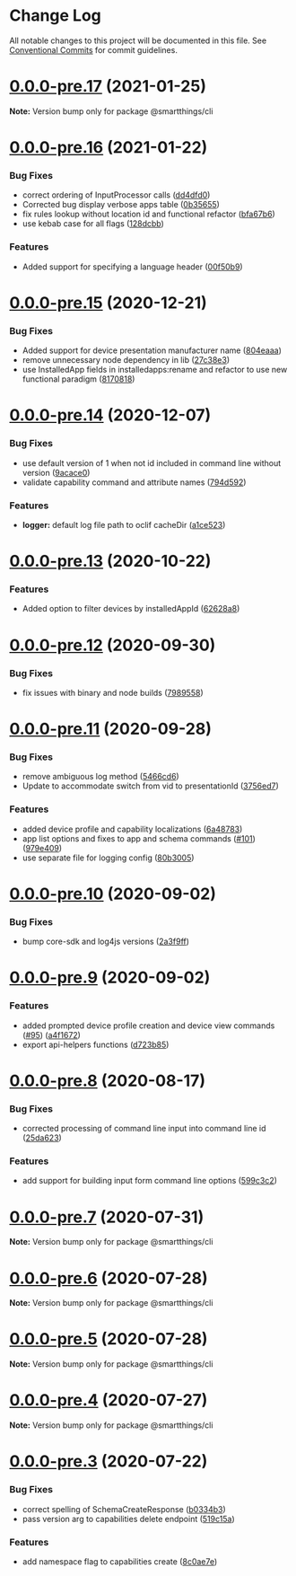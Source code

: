 # Change Log

All notable changes to this project will be documented in this file.
See [Conventional Commits](https://conventionalcommits.org) for commit guidelines.

# [0.0.0-pre.17](https://github.com/SmartThingsCommunity/smartthings-cli/compare/v0.0.0-pre.16...v0.0.0-pre.17) (2021-01-25)

**Note:** Version bump only for package @smartthings/cli





# [0.0.0-pre.16](https://github.com/SmartThingsCommunity/smartthings-cli/compare/v0.0.0-pre.15...v0.0.0-pre.16) (2021-01-22)


### Bug Fixes

* correct ordering of InputProcessor calls ([dd4dfd0](https://github.com/SmartThingsCommunity/smartthings-cli/commit/dd4dfd0938f6b6888ce1f0a48840d4b8b0ccdddf))
* Corrected bug display verbose apps table ([0b35655](https://github.com/SmartThingsCommunity/smartthings-cli/commit/0b35655fe0c46aeadf57817ec4d6a21d73a300c5))
* fix rules lookup without location id and functional refactor ([bfa67b6](https://github.com/SmartThingsCommunity/smartthings-cli/commit/bfa67b6167c32281825559c65e4f38e38ab1d863))
* use kebab case for all flags ([128dcbb](https://github.com/SmartThingsCommunity/smartthings-cli/commit/128dcbb25e292e179b6483ce76e42a4c3eb290c2))


### Features

* Added support for specifying a language header ([00f50b9](https://github.com/SmartThingsCommunity/smartthings-cli/commit/00f50b9d8aadf0275f4e6426d68207903e639829))





# [0.0.0-pre.15](https://github.com/SmartThingsCommunity/smartthings-cli/compare/v0.0.0-pre.14...v0.0.0-pre.15) (2020-12-21)


### Bug Fixes

* Added support for device presentation manufacturer name ([804eaaa](https://github.com/SmartThingsCommunity/smartthings-cli/commit/804eaaa906d965dd7e66aa98d3e66b166f90fe68))
* remove unnecessary node dependency in lib ([27c38e3](https://github.com/SmartThingsCommunity/smartthings-cli/commit/27c38e3fddb692b7985e77a0d5147f17f929558a))
* use InstalledApp fields in installedapps:rename and refactor to use new functional paradigm ([8170818](https://github.com/SmartThingsCommunity/smartthings-cli/commit/817081833d5d260f48a5fda1255b12ff631ca0da))





# [0.0.0-pre.14](https://github.com/SmartThingsCommunity/smartthings-cli/compare/v0.0.0-pre.13...v0.0.0-pre.14) (2020-12-07)


### Bug Fixes

* use default version of 1 when not id included in command line without version ([9acace0](https://github.com/SmartThingsCommunity/smartthings-cli/commit/9acace0b47388f552f2c50ed46f64c720b1176b9))
* validate capability command and attribute names ([794d592](https://github.com/SmartThingsCommunity/smartthings-cli/commit/794d5928c855dbbe7168479763cc33852c0e4c76))


### Features

* **logger:** default log file path to oclif cacheDir ([a1ce523](https://github.com/SmartThingsCommunity/smartthings-cli/commit/a1ce523eac18c0ddda4c92bc627658bd394a0862))





# [0.0.0-pre.13](https://github.com/SmartThingsCommunity/smartthings-cli/compare/v0.0.0-pre.12...v0.0.0-pre.13) (2020-10-22)


### Features

* Added option to filter devices by installedAppId ([62628a8](https://github.com/SmartThingsCommunity/smartthings-cli/commit/62628a80ca9c0fcc78339f4f7ecb6122dde44f33))





# [0.0.0-pre.12](https://github.com/SmartThingsCommunity/smartthings-cli/compare/v0.0.0-pre.11...v0.0.0-pre.12) (2020-09-30)


### Bug Fixes

* fix issues with binary and node builds ([7989558](https://github.com/SmartThingsCommunity/smartthings-cli/commit/7989558c2cda5b1cf1c2f622285bee1445a54f66))





# [0.0.0-pre.11](https://github.com/SmartThingsCommunity/smartthings-cli/compare/v0.0.0-pre.10...v0.0.0-pre.11) (2020-09-28)


### Bug Fixes

* remove ambiguous log method ([5466cd6](https://github.com/SmartThingsCommunity/smartthings-cli/commit/5466cd6ad3ed8bf35ab79d40f7ec2023cbd81f62))
* Update to accommodate switch from vid to presentationId ([3756ed7](https://github.com/SmartThingsCommunity/smartthings-cli/commit/3756ed74abf6feca1d0ba44518ebb85de3930904))


### Features

* added device profile and capability localizations ([6a48783](https://github.com/SmartThingsCommunity/smartthings-cli/commit/6a487830539eb3660358c8c448ce1de2e3465f8e))
* app list options and fixes to app and schema commands ([#101](https://github.com/SmartThingsCommunity/smartthings-cli/issues/101)) ([979e409](https://github.com/SmartThingsCommunity/smartthings-cli/commit/979e409c27e8ed9eb33c6fadad65a1811cf413ef))
* use separate file for logging config ([80b3005](https://github.com/SmartThingsCommunity/smartthings-cli/commit/80b30051abb6670ea36f479e18c202fb3bf7b289))





# [0.0.0-pre.10](https://github.com/SmartThingsCommunity/smartthings-cli/compare/v0.0.0-pre.9...v0.0.0-pre.10) (2020-09-02)


### Bug Fixes

* bump core-sdk and log4js versions ([2a3f9ff](https://github.com/SmartThingsCommunity/smartthings-cli/commit/2a3f9fffdabbf5f5babb0cc4aaffe648ddd7ebd8))





# [0.0.0-pre.9](https://github.com/SmartThingsCommunity/smartthings-cli/compare/v0.0.0-pre.8...v0.0.0-pre.9) (2020-09-02)


### Features

* added prompted device profile creation and device view commands  ([#95](https://github.com/SmartThingsCommunity/smartthings-cli/issues/95)) ([a4f1672](https://github.com/SmartThingsCommunity/smartthings-cli/commit/a4f167208035544741fd750010554644d05c5d5a))
* export api-helpers functions ([d723b85](https://github.com/SmartThingsCommunity/smartthings-cli/commit/d723b85cd8745ee3631ad5976eecd0ae66e50e0a))





# [0.0.0-pre.8](https://github.com/SmartThingsCommunity/smartthings-cli/compare/v0.0.0-pre.7...v0.0.0-pre.8) (2020-08-17)


### Bug Fixes

* corrected processing of command line input into command line id ([25da623](https://github.com/SmartThingsCommunity/smartthings-cli/commit/25da6232e71d3485c833859785306e47a939f2c8))


### Features

* add support for building input form command line options ([599c3c2](https://github.com/SmartThingsCommunity/smartthings-cli/commit/599c3c261fd8d84218f477d0118b1a5e2de4a90a))





# [0.0.0-pre.7](https://github.com/SmartThingsCommunity/smartthings-cli/compare/v0.0.0-pre.6...v0.0.0-pre.7) (2020-07-31)

**Note:** Version bump only for package @smartthings/cli





# [0.0.0-pre.6](https://github.com/SmartThingsCommunity/smartthings-cli/compare/v0.0.0-pre.5...v0.0.0-pre.6) (2020-07-28)

**Note:** Version bump only for package @smartthings/cli





# [0.0.0-pre.5](https://github.com/SmartThingsCommunity/smartthings-cli/compare/v0.0.0-pre.4...v0.0.0-pre.5) (2020-07-28)

**Note:** Version bump only for package @smartthings/cli





# [0.0.0-pre.4](https://github.com/SmartThingsCommunity/smartthings-cli/compare/v0.0.0-pre.3...v0.0.0-pre.4) (2020-07-27)

**Note:** Version bump only for package @smartthings/cli





# [0.0.0-pre.3](https://github.com/SmartThingsCommunity/smartthings-cli/compare/v0.0.1-pre2...v0.0.0-pre.3) (2020-07-22)


### Bug Fixes

* correct spelling of SchemaCreateResponse ([b0334b3](https://github.com/SmartThingsCommunity/smartthings-cli/commit/b0334b3e0f288c74cffab81d2808c48e9512eb20))
* pass version arg to capabilities delete endpoint ([519c15a](https://github.com/SmartThingsCommunity/smartthings-cli/commit/519c15afc0f79cad61e8d8a633ab4f3d0ee84141))


### Features

* add namespace flag to capabilities create ([8c0ae7e](https://github.com/SmartThingsCommunity/smartthings-cli/commit/8c0ae7e712d837f3c129f65fd11389d3b055c545))
